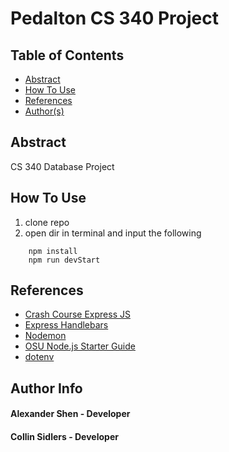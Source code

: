 # Pedalton CS 340 Project

## Table of Contents
- [Abstract](#Abstract)
- [How To Use](#how-to-use)
- [References](#references)
- [Author(s)](#author-info)

## Abstract

CS 340 Database Project

## How To Use
1. clone repo
2. open dir in terminal and input the following
```
    npm install
    npm run devStart
```

## References
- [Crash Course Express JS](https://www.youtube.com/watch?v=SccSCuHhOw0&t=1925s)
- [Express Handlebars](https://www.npmjs.com/package/express-handlebars)
- [Nodemon](https://www.npmjs.com/package/nodemon)
- [OSU Node.js Starter Guide](https://github.com/osu-cs340-ecampus/nodejs-starter-app)
- [dotenv](https://www.npmjs.com/package/dotenv)


## Author Info
#### Alexander Shen - Developer
#### Collin Sidlers - Developer
